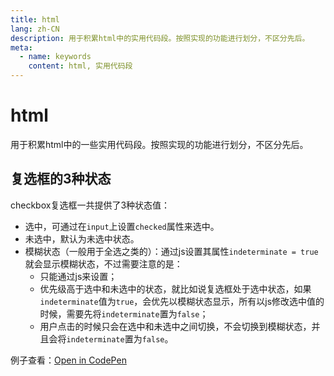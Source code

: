 ```yaml
---
title: html
lang: zh-CN
description: 用于积累html中的实用代码段。按照实现的功能进行划分，不区分先后。
meta:
  - name: keywords
    content: html, 实用代码段
---
```


# html #

用于积累html中的一些实用代码段。按照实现的功能进行划分，不区分先后。

## 复选框的3种状态 ##

checkbox复选框一共提供了3种状态值：

* 选中，可通过在`input`上设置`checked`属性来选中。
* 未选中，默认为未选中状态。
* 模糊状态（一般用于全选之类的）：通过js设置其属性`indeterminate = true`就会显示模糊状态，不过需要注意的是：
  * 只能通过js来设置；
  * 优先级高于选中和未选中的状态，就比如说复选框处于选中状态，如果`indeterminate`值为`true`，会优先以模糊状态显示，所有以js修改选中值的时候，需要先将`indeterminate`置为`false`；
  * 用户点击的时候只会在选中和未选中之间切换，不会切换到模糊状态，并且会将`indeterminate`置为`false`。

例子查看：[Open in CodePen](https://codepen.io/fxss5201/pen/ebYpXJ)